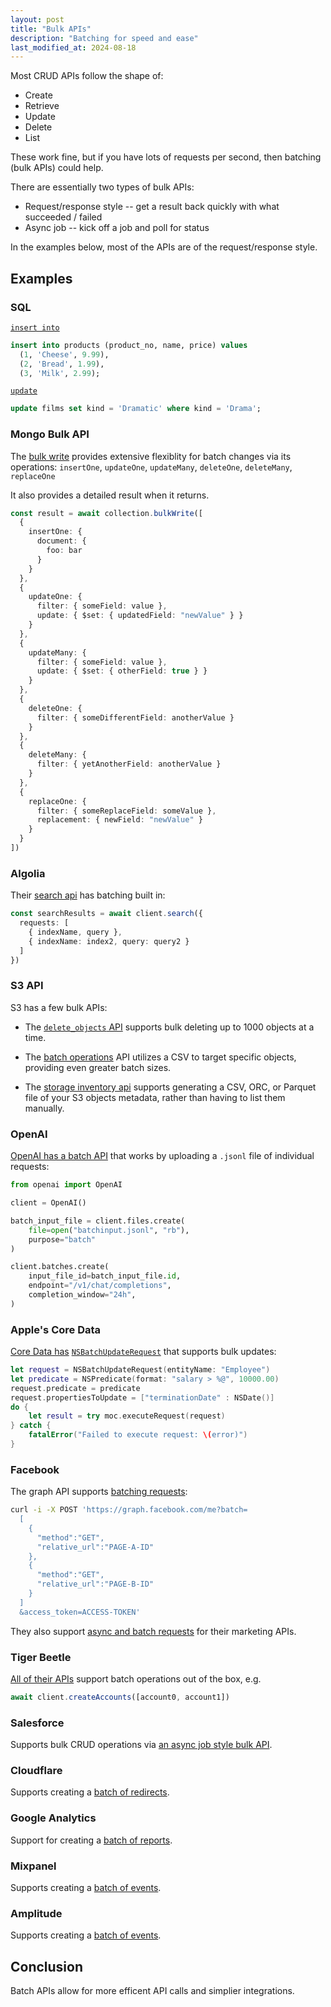 ```yaml
---
layout: post
title: "Bulk APIs"
description: "Batching for speed and ease"
last_modified_at: 2024-08-18
---
```


Most CRUD APIs follow the shape of:

- Create
- Retrieve
- Update
- Delete
- List

These work fine, but if you have lots of requests per second, then batching (bulk APIs) could help.

There are essentially two types of bulk APIs:

- Request/response style -- get a result back quickly with what succeeded / failed
- Async job -- kick off a job and poll for status

In the examples below, most of the APIs are of the request/response style.

## Examples

### SQL

[`insert into`](https://www.postgresql.org/docs/current/dml-insert.html)

```sql
insert into products (product_no, name, price) values
  (1, 'Cheese', 9.99),
  (2, 'Bread', 1.99),
  (3, 'Milk', 2.99);
```

[`update`](https://www.postgresql.org/docs/16/sql-update.html)

```sql
update films set kind = 'Dramatic' where kind = 'Drama';
```

### Mongo Bulk API

The [bulk write](https://www.mongodb.com/docs/drivers/node/v5.7/usage-examples/bulkWrite/) provides extensive flexiblity for batch changes via its operations: `insertOne`, `updateOne`, `updateMany`, `deleteOne`, `deleteMany`, `replaceOne`

It also provides a detailed result when it returns.

```ts
const result = await collection.bulkWrite([
  {
    insertOne: {
      document: {
        foo: bar
      }
    }
  },
  {
    updateOne: {
      filter: { someField: value },
      update: { $set: { updatedField: "newValue" } }
    }
  },
  {
    updateMany: {
      filter: { someField: value },
      update: { $set: { otherField: true } }
    }
  },
  {
    deleteOne: {
      filter: { someDifferentField: anotherValue }
    }
  },
  {
    deleteMany: {
      filter: { yetAnotherField: anotherValue }
    }
  },
  {
    replaceOne: {
      filter: { someReplaceField: someValue },
      replacement: { newField: "newValue" }
    }
  }
])
```

### Algolia

Their [search api](https://api-clients-automation.netlify.app/docs/clients/migration-guides/javascript) has batching built in:

```ts
const searchResults = await client.search({
  requests: [
    { indexName, query },
    { indexName: index2, query: query2 }
  ]
})
```

### S3 API

S3 has a few bulk APIs:

- The [`delete_objects` API](https://boto3.amazonaws.com/v1/documentation/api/latest/reference/services/s3/client/delete_objects.html) supports bulk deleting up to 1000 objects at a time.

- The [batch operations](https://aws.amazon.com/s3/features/batch-operations/) API utilizes a CSV to target specific objects, providing even greater batch sizes.

- The [storage inventory api](https://docs.aws.amazon.com/AmazonS3/latest/userguide/storage-inventory.html) supports generating a CSV, ORC, or Parquet file of your S3 objects metadata, rather than having to list them manually.

### OpenAI

[OpenAI has a batch API](https://platform.openai.com/docs/guides/batch/getting-started) that works by uploading a `.jsonl` file of individual requests:

```python
from openai import OpenAI

client = OpenAI()

batch_input_file = client.files.create(
    file=open("batchinput.jsonl", "rb"),
    purpose="batch"
)

client.batches.create(
    input_file_id=batch_input_file.id,
    endpoint="/v1/chat/completions",
    completion_window="24h",
)
```

### Apple's Core Data

[Core Data has](https://developer.apple.com/library/archive/featuredarticles/CoreData_Batch_Guide/BatchUpdates/BatchUpdates.html) [`NSBatchUpdateRequest`](https://developer.apple.com/documentation/coredata/nsbatchupdaterequest) that supports bulk updates:

```swift
let request = NSBatchUpdateRequest(entityName: "Employee")
let predicate = NSPredicate(format: "salary > %@", 10000.00)
request.predicate = predicate
request.propertiesToUpdate = ["terminationDate" : NSDate()]
do {
    let result = try moc.executeRequest(request)
} catch {
    fatalError("Failed to execute request: \(error)")
}
```

### Facebook

The graph API supports [batching requests](https://developers.facebook.com/docs/graph-api/batch-requests/):

```sh
curl -i -X POST 'https://graph.facebook.com/me?batch=
  [
    {
      "method":"GET",
      "relative_url":"PAGE-A-ID"
    },
    {
      "method":"GET",
      "relative_url":"PAGE-B-ID"
    }
  ]
  &access_token=ACCESS-TOKEN'
```

They also support [async and batch requests](https://developers.facebook.com/docs/marketing-api/asyncrequests/) for their marketing APIs.

### Tiger Beetle

[All of their APIs](https://docs.tigerbeetle.com/clients/node) support batch operations out of the box, e.g.

```ts
await client.createAccounts([account0, account1])
```

### Salesforce

Supports bulk CRUD operations via [an async job style bulk API](https://developer.salesforce.com/docs/atlas.en-us.api_asynch.meta/api_asynch/bulk_api_2_0_ingest.htm).

### Cloudflare

Supports creating a [batch of redirects](https://developers.cloudflare.com/rules/url-forwarding/bulk-redirects/create-api/#2-add-items-to-the-list).

### Google Analytics

Support for creating a [batch of reports](https://developers.google.com/analytics/devguides/reporting/data/v1/rest/v1beta/properties/batchRunReports).

### Mixpanel

Supports creating a [batch of events](https://developer.mixpanel.com/reference/import-events).

### Amplitude

Supports creating a [batch of events](https://www.docs.developers.amplitude.com/analytics/apis/batch-event-upload-api/#parameters).

## Conclusion

Batch APIs allow for more efficent API calls and simplier integrations.
